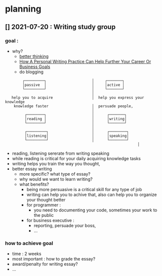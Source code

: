 # planning

##  [] 2021-07-20 : Writing study group

### goal :                                                                        

- why?
  - [better thinking](https://www.forbes.com/sites/forbesbusinesscouncil/2021/05/03/writing-as-thinking-why-writing-is-still-a-critical-skill-in-business/)
  - [How A Personal Writing Practice Can Help Further Your Career Or Business Goals](https://www.forbes.com/sites/forbescoachescouncil/2016/04/01/how-a-personal-writing-practice-can-help-further-your-career-or-business-goals/?sh=2b8221a72638)
  - do blogging
```                                                                     
        ┌─────────┐                     │     ┌───────┐
        │passive  │                     │     │active │
        └─────────┘                     │     └───────┘
                                        │
   help you to acquire                  │  help you express your knowledge
    knowledge faster                    │  persuade people,
                                        │
         ┌────────┐                     │      ┌───────┐
         │reading │                     │      │writing│
         └────────┘                     │      └───────┘
                                        │
         ┌─────────┐                    │      ┌────────┐
         │listening│                    │      │speaking│
         └─────────┘                    │      └────────┘
                                                             │
```                                   
- reading, listening sererate from writing speaking
- while reading is critical for your daily acquiring knowledge tasks
- writing helps you train the way you thought,
- better essay writing
  - more specific? what type of essay?
  - why would we want to learn writing?
  - what benefits?
    - being more persuasive is a critical skill for any type of job
    - writing can help you to achive that, also can help you to organize your thought better
    - for programmer :
      - you need to documenting your code, sometimes your work to the public
    - for business executive :
      - reporting, persuade your boss,
      - ...
### how to achieve goal
- time : 2 weeks
- most important : how to grade the essay?
- award/penalty for writing essay?
- ...
